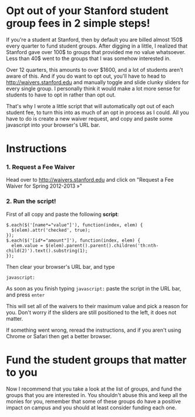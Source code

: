 # Opt out of your Stanford student group fees in 2 simple steps!

If you're a student at Stanford, then by default you are billed almost 150$ every quarter to fund student groups. After digging in a little, I realized that Stanford gave over 100$ to groups that provided me no value whatsoever. Less than 40$ went to the groups that I was somehow interested in.  

Over 12 quarters, this amounts to over $1600, and a lot of students aren't aware of this. And if you do want to opt out, you'll have to head to http://waivers.stanford.edu and manually toggle and slide clunky sliders for every single group. I personally think it would make a lot more sense for students to have to opt in rather than opt out. 

That's why I wrote a little script that will automatically opt out of each student fee, to turn this into as much of an opt in process as I could. All you have to do is create a new waiver request, and copy and paste some javascript into your browser's URL bar. 

# Instructions 

### 1. Request a Fee Waiver 

Head over to http://waivers.stanford.edu and click on "Request a Fee Waiver for Spring 2012-2013 »"

### 2. Run the script!

First of all copy and paste the following **script**:

```
$.each($('[name*="value"]'), function(index, elem) {
  $(elem).attr('checked', true);
});
$.each($('[id*="amount"]'), function(index, elem) {
  elem.value = $(elem).parent().parent().children('th:nth-child(2)').text().substring(1);
});
```

Then clear your browser's URL bar, and type

```
javascript:
```

As soon as you finish typing ```javascript:``` paste the script in the URL bar, and press ```enter```

This will set all of the waivers to their maximum value and pick a reason for you. Don't worry if the sliders are still positioned to the left, it does not matter. 

If something went wrong, reread the instructions, and if you aren't using Chrome or Safari then get a better browser. 

# Fund the student groups that matter to you

Now I recommend that you take a look at the list of groups, and fund the groups that you are interested in. You shouldn't abuse this and keep all the monies for you, remember that some of these groups do have a positive impact on campus and you should at least consider funding each one. 


